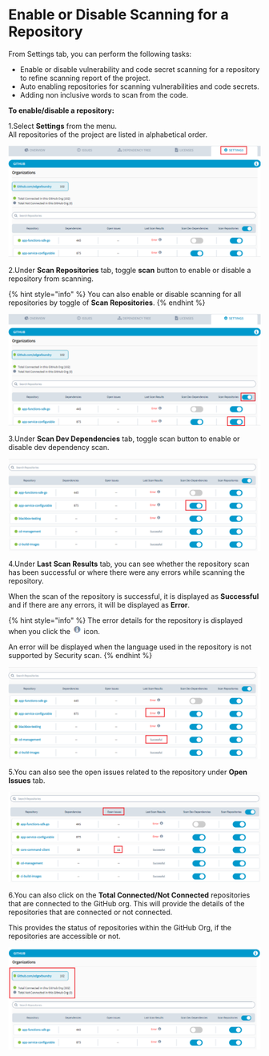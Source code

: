 # Enable or Disable Scanning for a Repository

From Settings tab, you can perform the following tasks:

* Enable or disable vulnerability and code secret scanning for a repository to refine scanning report of the project.
* Auto enabling repositories for scanning vulnerabilities and code secrets.
*  Adding non inclusive words to scan from the code.

**To enable/disable a repository:**

1.Select **Settings** from the menu.  
All repositories of the project are listed in alphabetical order. 

![Settings](../.gitbook/assets/new_set.png)

2.Under **Scan Repositories** tab, toggle **scan** button to enable or disable a repository from scanning. 

{% hint style="info" %}
You can also enable or disable scanning for all repositories by toggle of **Scan Repositories**. 
{% endhint %}

![Scan Repositories](../.gitbook/assets/new_scan.png)

3.Under **Scan Dev Dependencies** tab, toggle scan button to enable or disable dev dependency scan.

![Scan Dev Dependencies](../.gitbook/assets/dev_scan.png)

 4.Under **Last** **Scan Results** tab, you can see whether the repository scan has been successful or where there were any errors while scanning the repository.

When the scan of the repository is successful, it is displayed as **Successful** and if there are any errors, it will be displayed as **Error**.

{% hint style="info" %}
The error details for the repository is displayed when you click the ![](../.gitbook/assets/error.png) icon. 

An error will be displayed when the language used in the repository is not supported by Security scan.
{% endhint %}

![Last Scan Results](../.gitbook/assets/last_scan%20%281%29.png)

5.You can also see the open issues related to the repository under **Open Issues** tab.

![Open Issues](../.gitbook/assets/oi1.png)

6.You can also click on the **Total Connected/Not Connected** repositories that are connected to the GitHub org.  This will provide the details of the repositories that are connected or not connected.  

This provides the status of repositories within the GitHub Org, if the repositories are accessible or not.

![GitHub List](../.gitbook/assets/github_repo.png)







